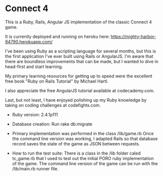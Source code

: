 # Connect 4

This is a Ruby, Rails, Angular JS implementation of the classic Connect 4 game.

It is currently deployed and running on heroku here: https://mighty-harbor-94790.herokuapp.com/

I've been using Ruby as a scripting language for several months, but this is the first application I've ever built using Rails or AngularJS.  I'm aware that there are boundless improvements that can be made, but I wanted to dive in head-first and start learning.

My primary learning resources for getting up to speed were the excellent free book "Ruby on Rails Tutorial" by Michael Hartl.

I also appreciate the free AngularJS tutorial available at codecademy.com.

Last, but not least, I have enjoyed polishing up my Ruby knowledge by taking on coding challenges at codefights.com.

* Ruby version: 2.4.1p111

* Database creation: Run rake db:migrate

* Primary implementation was performed in the class /lib/game.rb  Once the command line version was working, I adapted Rails so that database record saves the state of the game as JSON between requests.

* How to run the test suite:  There is a class in the /lib folder caled tc_game.rb that I used to test out the initial PORO ruby implementation of the game.  The command line version of the game can be run with the /lib/main.rb runner file.
